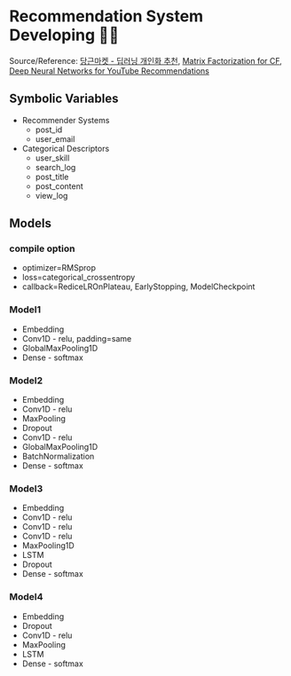 # Recommendation System Developing 👨‍💻

Source/Reference: [당근마켓 - 딥러닝 개인화 추천](https://medium.com/daangn/%EB%94%A5%EB%9F%AC%EB%8B%9D-%EA%B0%9C%EC%9D%B8%ED%99%94-%EC%B6%94%EC%B2%9C-1eda682c2e8c), [Matrix Factorization for CF](https://ogrisel.github.io/decks/2017_dotai_neural_recsys/#17), [Deep Neural Networks for YouTube Recommendations](https://static.googleusercontent.com/media/research.google.com/ko//pubs/archive/45530.pdf)

## Symbolic Variables

- Recommender Systems
  - post_id
  - user_email
- Categorical Descriptors
  - user_skill
  - search_log
  - post_title
  - post_content
  - view_log

## Models

### compile option

- optimizer=RMSprop
- loss=categorical_crossentropy
- callback=RediceLROnPlateau, EarlyStopping, ModelCheckpoint

### Model1

- Embedding
- Conv1D - relu, padding=same
- GlobalMaxPooling1D
- Dense - softmax

### Model2

- Embedding
- Conv1D - relu
- MaxPooling
- Dropout
- Conv1D - relu
- GlobalMaxPooling1D
- BatchNormalization
- Dense - softmax

### Model3

- Embedding
- Conv1D - relu
- Conv1D - relu
- Conv1D - relu
- MaxPooling1D
- LSTM
- Dropout
- Dense - softmax

### Model4

- Embedding
- Dropout
- Conv1D - relu
- MaxPooling
- LSTM
- Dense - softmax